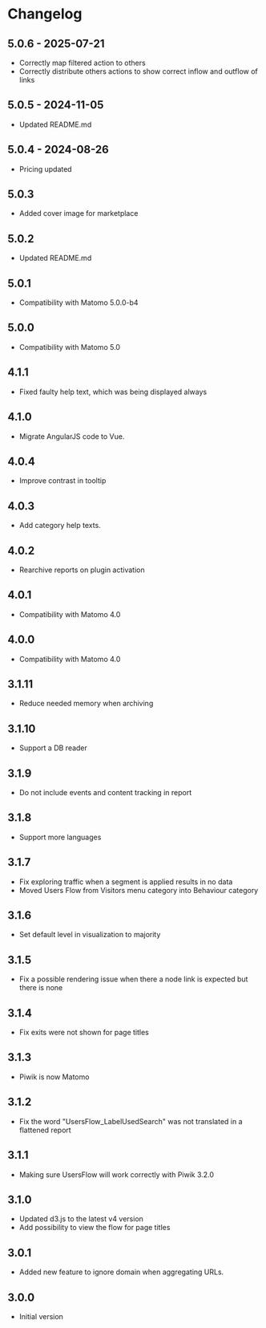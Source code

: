 # Changelog

## 5.0.6 - 2025-07-21
- Correctly map filtered action to others
- Correctly distribute others actions to show correct inflow and outflow of links

## 5.0.5 - 2024-11-05
- Updated README.md

## 5.0.4 - 2024-08-26
- Pricing updated

## 5.0.3
- Added cover image for marketplace

## 5.0.2
- Updated README.md

## 5.0.1
- Compatibility with Matomo 5.0.0-b4

## 5.0.0
- Compatibility with Matomo 5.0

## 4.1.1
- Fixed faulty help text, which was being displayed always

## 4.1.0
- Migrate AngularJS code to Vue.

## 4.0.4
- Improve contrast in tooltip

## 4.0.3
- Add category help texts.

## 4.0.2
- Rearchive reports on plugin activation

## 4.0.1
- Compatibility with Matomo 4.0

## 4.0.0
- Compatibility with Matomo 4.0

## 3.1.11
- Reduce needed memory when archiving

## 3.1.10
- Support a DB reader

## 3.1.9
- Do not include events and content tracking in report

## 3.1.8
- Support more languages

## 3.1.7
- Fix exploring traffic when a segment is applied results in no data
- Moved Users Flow from Visitors menu category into Behaviour category

## 3.1.6
- Set default level in visualization to majority

## 3.1.5
- Fix a possible rendering issue when there a node link is expected but there is none

## 3.1.4
- Fix exits were not shown for page titles

## 3.1.3
- Piwik is now Matomo 

## 3.1.2
- Fix the word "UsersFlow_LabelUsedSearch" was not translated in a flattened report

## 3.1.1
- Making sure UsersFlow will work correctly with Piwik 3.2.0

## 3.1.0
- Updated d3.js to the latest v4 version
- Add possibility to view the flow for page titles

## 3.0.1

- Added new feature to ignore domain when aggregating URLs.

## 3.0.0

- Initial version
